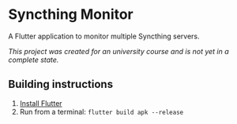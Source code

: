 # Syncthing Monitor

A Flutter application to monitor multiple Syncthing servers.

_This project was created for an university course and is not yet in a complete state._

## Building instructions

1. [Install Flutter](https://flutter.dev/docs/get-started/install)
2. Run from a terminal:
   `flutter build apk --release`